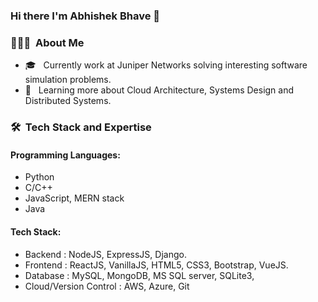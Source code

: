 ### Hi there I'm Abhishek Bhave 👋

<h3> 👨🏻‍💻 &nbsp;About Me </h3>

- 🎓 &nbsp; Currently work at Juniper Networks solving interesting software simulation problems.
- 🌱 &nbsp; Learning more about Cloud Architecture, Systems Design and Distributed Systems.

<h3> 🛠 &nbsp;Tech Stack and Expertise</h3>

<p>
  <h4>Programming Languages:</h4>
  <ul>
    <li>Python</li>
    <li>C/C++</li>
    <li>JavaScript, MERN stack</li>
    <li>Java</li>
  </ul>
  
  <h4>Tech Stack:</h4>
  <ul>
    <li>Backend : NodeJS, ExpressJS, Django.</li>
    <li>Frontend : ReactJS, VanillaJS, HTML5, CSS3, Bootstrap, VueJS.</li>
    <li>Database : MySQL, MongoDB, MS SQL server, SQLite3, </li>
    <li>Cloud/Version Control : AWS, Azure, Git</li>
  </ul>
<p>

